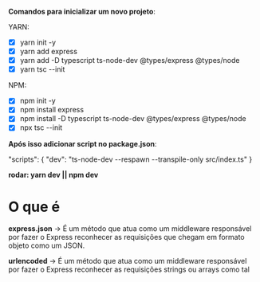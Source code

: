 **Comandos para inicializar um novo projeto**:

YARN:

- [x] yarn init -y
- [x] yarn add express
- [x] yarn add -D typescript ts-node-dev @types/express @types/node
- [x] yarn tsc --init

NPM:

- [x] npm init -y
- [x] npm install express
- [x] npm install -D typescript ts-node-dev @types/express @types/node
- [x] npx tsc --init

**Após isso adicionar script no package.json**:

"scripts": {
"dev": "ts-node-dev --respawn --transpile-only src/index.ts"
}

**rodar: yarn dev || npm dev**

# O que é

**express.json** → É um método que atua como um middleware responsável por fazer o Express reconhecer as requisições que chegam em formato objeto como um JSON.

**urlencoded** → É um método que atua como um middleware responsável por fazer o Express reconhecer as requisições strings ou arrays como tal
